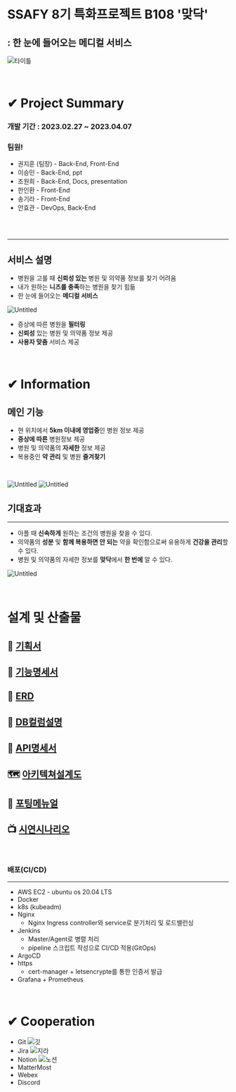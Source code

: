# SSAFY 8기 특화프로젝트 B108 '맞닥'

## : 한 눈에 들어오는 메디컬 서비스

![타이틀](DOCS/images/%ED%83%80%EC%9D%B4%ED%8B%80.png)

<br>

# ✔ Project Summary

### 개발 기간 : 2023.02.27 ~ 2023.04.07

### 팀원!
- 권지훈 (팀장) - Back-End, Front-End
- 이승민 - Back-End, ppt
- 조원희 - Back-End, Docs, presentation
- 한인환 - Front-End
- 송기라 - Front-End
- 안효관 - DevOps, Back-End
<br>
<br>

---
## 서비스 설명
- 병원을 고를 때 **신뢰성 있는** 병원 및 의약품 정보를 찾기 어려움
- 내가 원하는 **니즈를 충족**하는 병원을 찾기 힘듦
- 한 눈에 들어오는 **메디컬 서비스**

![Untitled](DOCS/images/%EC%84%9C%EB%B9%84%EC%8A%A4%EC%86%8C%EA%B0%9C1.png)

- 증상에 따른 병원을 **필터링**
- **신뢰성** 있는 병원 및 의약품 정보 제공
- **사용자 맞춤** 서비스 제공

<br>


# ✔ Information


## 메인 기능

- 현 위치에서 **5km 이내에 영업중**인 병원 정보 제공
- **증상에 따른** 병원정보 제공
- 병원 및 의약품의 **자세한** 정보 제공
- 복용중인 **약 관리** 및 병원 **즐겨찾기**
<br>

![Untitled](DOCS/images/%EC%8B%9C%EC%97%B0%EC%8B%9C%EB%82%98%EB%A6%AC%EC%98%A4/Untitled%204.png)
![Untitled](DOCS/images/%EC%8B%9C%EC%97%B0%EC%8B%9C%EB%82%98%EB%A6%AC%EC%98%A4/Untitled%2020.png)

## 기대효과

---

- 아플 때 **신속하게** 원하는 조건의 병원을 찾을 수 있다.
- 의약품의 **성분** 및 **함께 복용하면 안 되는** 약을 확인함으로써 유용하게 **건강을 관리**할 수 있다.
- 병원 및 의약품의 자세한 정보를 **맞닥**에서 **한 번에** 알 수 있다.

![Untitled](DOCS/images/%EA%B8%B0%EB%8C%80%ED%9A%A8%EA%B3%BC.png)

<br>

# 설계 및 산출물
## 🏣 [기획서](./DOCS/맞닥_기획서.md)
## 📜 [기능명세서](./DOCS/기능명세서.md)
## 💾 [ERD](./DOCS/ERD.md) 
## 🔑 [DB컬럼설명](./DOCS/DB컬럼설명.md)
## 📡 [API명세서](./DOCS/API명세서.md)
## 🗺 [아키텍쳐설계도](./DOCS/images/아키텍쳐설계도.png)
## 🏹 [포팅메뉴얼](./DOCS/포팅메뉴얼.md)
## 📺 [시연시나리오](./DOCS/시연시나리오.md)
<br>

### 배포(CI/CD)

---

- AWS EC2 - ubuntu os 20.04 LTS
- Docker
- k8s (kubeadm)
- Nginx
    - Nginx Ingress controller와 service로 분기처리 및 로드밸런싱
- Jenkins
    - Master/Agent로 병렬 처리
    - pipeline 스크립트 작성으로 CI/CD 적용(GitOps)
- ArgoCD
- https
    - cert-manager + letsencrypte를 통한 인증서 발급
- Grafana + Prometheus

<br>

# ✔ Cooperation
- Git
![깃](/DOCS/images/git.png)
- Jira
![지라](/DOCS/images/jira.png)
- Notion
![노션](/DOCS/images/%EB%85%B8%EC%85%98.png)
- MatterMost
- Webex
- Discord


